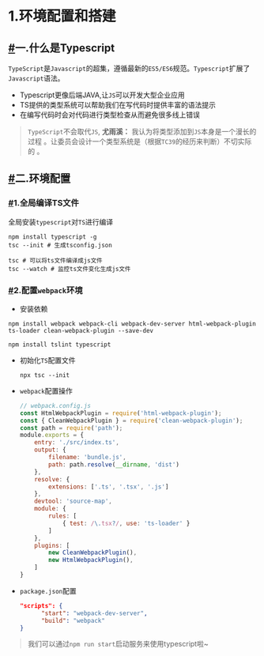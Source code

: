# 1.环境配置和搭建

## [#](http://www.zhufengpeixun.com/jg-vue/typescript/1.html#%E4%B8%80-%E4%BB%80%E4%B9%88%E6%98%AFtypescript)一.什么是Typescript

`TypeScript`是`Javascript`的超集，遵循最新的`ES5/ES6`规范。`Typescript`扩展了`Javascript`语法。

*   Typescript更像后端JAVA,让`JS`可以开发大型企业应用
*   TS提供的类型系统可以帮助我们在写代码时提供丰富的语法提示
*   在编写代码时会对代码进行类型检查从而避免很多线上错误

> `TypeScript`不会取代`JS`, **尤雨溪：** 我认为将类型添加到`JS`本身是一个漫长的过程 。让委员会设计一个类型系统是（根据`TC39`的经历来判断）不切实际的 。

## [#](http://www.zhufengpeixun.com/jg-vue/typescript/1.html#%E4%BA%8C-%E7%8E%AF%E5%A2%83%E9%85%8D%E7%BD%AE)二.环境配置

### [#](http://www.zhufengpeixun.com/jg-vue/typescript/1.html#_1-%E5%85%A8%E5%B1%80%E7%BC%96%E8%AF%91ts%E6%96%87%E4%BB%B6)1.全局编译TS文件

全局安装`typescript`对`TS`进行编译

```shell
npm install typescript -g
tsc --init # 生成tsconfig.json
```


```shell
tsc # 可以将ts文件编译成js文件
tsc --watch # 监控ts文件变化生成js文件
```


### [#](http://www.zhufengpeixun.com/jg-vue/typescript/1.html#_2-%E9%85%8D%E7%BD%AEwebpack%E7%8E%AF%E5%A2%83)2.配置`webpack`环境

*   安装依赖

```shell
npm install webpack webpack-cli webpack-dev-server html-webpack-plugin ts-loader clean-webpack-plugin --save-dev
```

```shell
npm install tslint typescript
```

   

*   初始化`TS`配置文件

    ```shell
    npx tsc --init
    ```

*   `webpack`配置操作

    ```js
    // webpack.config.js
    const HtmlWebpackPlugin = require('html-webpack-plugin');
    const { CleanWebpackPlugin } = require('clean-webpack-plugin');
    const path = require('path');
    module.exports = {
        entry: './src/index.ts',
        output: {
            filename: 'bundle.js',
            path: path.resolve(__dirname, 'dist')
        },
        resolve: {
            extensions: ['.ts', '.tsx', '.js']
        },
        devtool: 'source-map',
        module: {
            rules: [
                { test: /\.tsx?/, use: 'ts-loader' }
            ]
        },
        plugins: [
            new CleanWebpackPlugin(),
            new HtmlWebpackPlugin(),
        ]
    } 
    ```

*   `package.json`配置

    ```json
    "scripts": {
          "start": "webpack-dev-server",
          "build": "webpack"
    }
    ```

> 我们可以通过`npm run start`启动服务来使用typescript啦~